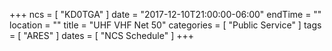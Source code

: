 +++
ncs = [ "KD0TGA" ]
date = "2017-12-10T21:00:00-06:00"
endTime = ""
location = ""
title = "UHF VHF Net 50"
categories = [ "Public Service" ]
tags = [ "ARES" ]
dates = [ "NCS Schedule" ]
+++
